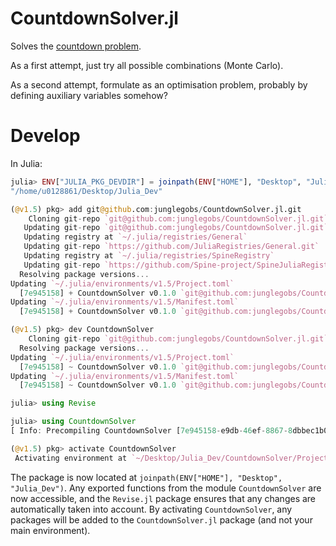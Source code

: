 # CountdownSolver.jl

Solves the [countdown problem](https://www.youtube.com/watch?v=2wyj7Ja2CPU&t=1m55s). 

As a first attempt, just try all possible combinations (Monte Carlo).

As a second attempt, formulate as an optimisation problem, probably by defining auxiliary variables somehow?

# Develop

In Julia:

```julia
julia> ENV["JULIA_PKG_DEVDIR"] = joinpath(ENV["HOME"], "Desktop", "Julia_Dev")
"/home/u0128861/Desktop/Julia_Dev"

(@v1.5) pkg> add git@github.com:junglegobs/CountdownSolver.jl.git
    Cloning git-repo `git@github.com:junglegobs/CountdownSolver.jl.git`
   Updating git-repo `git@github.com:junglegobs/CountdownSolver.jl.git`
   Updating registry at `~/.julia/registries/General`
   Updating git-repo `https://github.com/JuliaRegistries/General.git`
   Updating registry at `~/.julia/registries/SpineRegistry`
   Updating git-repo `https://github.com/Spine-project/SpineJuliaRegistry.git`
  Resolving package versions...
Updating `~/.julia/environments/v1.5/Project.toml`
  [7e945158] + CountdownSolver v0.1.0 `git@github.com:junglegobs/CountdownSolver.jl.git#main`
Updating `~/.julia/environments/v1.5/Manifest.toml`
  [7e945158] + CountdownSolver v0.1.0 `git@github.com:junglegobs/CountdownSolver.jl.git#main`

(@v1.5) pkg> dev CountdownSolver
    Cloning git-repo `git@github.com:junglegobs/CountdownSolver.jl.git`
  Resolving package versions...
Updating `~/.julia/environments/v1.5/Project.toml`
  [7e945158] ~ CountdownSolver v0.1.0 `git@github.com:junglegobs/CountdownSolver.jl.git#main` ⇒ v0.1.0 `~/Desktop/Julia_Dev/CountdownSolver`
Updating `~/.julia/environments/v1.5/Manifest.toml`
  [7e945158] ~ CountdownSolver v0.1.0 `git@github.com:junglegobs/CountdownSolver.jl.git#main` ⇒ v0.1.0 `~/Desktop/Julia_Dev/CountdownSolver`

julia> using Revise

julia> using CountdownSolver
[ Info: Precompiling CountdownSolver [7e945158-e9db-46ef-8867-8dbbec1b05b8]

(@v1.5) pkg> activate CountdownSolver
 Activating environment at `~/Desktop/Julia_Dev/CountdownSolver/Project.toml`
```
The package is now located at `joinpath(ENV["HOME"], "Desktop", "Julia_Dev")`. Any exported functions from the module `CountdownSolver` are now accessible, and the `Revise.jl` package ensures that any changes are automatically taken into account. By activating `CountdownSolver`, any packages will be added to the `CountdownSolver.jl` package (and not your main environment).

